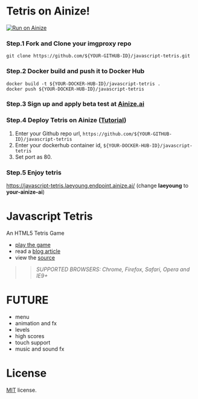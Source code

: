 # Tetris on Ainize!

[![Run on Ainize](https://ainize-staging.herokuapp.com/images/run_on_ainize_button.svg)](https://ainize-staging.web.app/redirect?git_repo=https://github.com/laeyoung-tester/javascript-tetris)

### Step.1 Fork and Clone your imgproxy repo
```
git clone https://github.com/${YOUR-GITHUB-ID}/javascript-tetris.git

```

### Step.2 Docker build and push it to Docker Hub
```
docker build -t ${YOUR-DOCKER-HUB-ID}/javascript-tetris .
docker push ${YOUR-DOCKER-HUB-ID}/javascript-tetris
```

### Step.3 Sign up and apply beta test at [Ainize.ai](https://ainize.ai)

### Step.4 Deploy Tetris on Ainize ([Tutorial](https://ai-network.gitbook.io/ainize-tutorials/ainize/hello-world#ainize-steps))

1. Enter your Github repo url, `https://github.com/${YOUR-GITHUB-ID}/javascript-tetris`
2. Enter your dockerhub container id, `${YOUR-DOCKER-HUB-ID}/javascript-tetris`
3. Set port as 80.

### Step.5 Enjoy tetris

https://javascript-tetris.laeyoung.endpoint.ainize.ai/ (change __laeyoung__ to __your-ainize-ai__)

Javascript Tetris
=================

An HTML5 Tetris Game

 * [play the game](http://codeincomplete.com/projects/tetris/)
 * read a [blog article](http://codeincomplete.com/posts/2011/10/10/javascript_tetris/)
 * view the [source](https://github.com/jakesgordon/javascript-tetris)

>> _*SUPPORTED BROWSERS*: Chrome, Firefox, Safari, Opera and IE9+_

FUTURE
======

 * menu
 * animation and fx
 * levels
 * high scores
 * touch support
 * music and sound fx


License
=======

[MIT](http://en.wikipedia.org/wiki/MIT_License) license.


